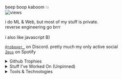 beep boop kaboom 💥  
<img src="https://komarev.com/ghpvc/?username=zeusssz" alt="views"/>

i do ML & Web, but most of my stuff is private.  
reverse engineering go brrr
<br>
<br>
i also like javascript B)

[`@roboxer_`](https://discordapp.com/users/844557128139014205) on Discord. pretty much my only active social  
[`Zeus`](https://open.spotify.com/user/3q1uv658jkjf2ovgg7cvcmwlh) on Spotify

<details>
<summary>Github Trophies</summary>

![](https://github-profile-trophy.vercel.app/?username=zeusssz&theme=radical&no-frame=false&no-bg=true&margin-w=4)
</details>
<details>
<summary>Stuff I've Worked On (Unpinned)</summary>

- [movement-game](https://github.com/zeusssz/movement-test) - A ThreeJS based game, similar to the slenderman games (WIP).
- [CraftyRyte/pygess](https://github.com/CraftyRyte/pygess) - A PyGame addon, created by @CraftyRyte.
- [life-py](https://github.com/zeusssz/life-py) - Simulation of a eukaryotic cell in python.
- [snack-sized-snake](https://github.com/zeusssz/snack-sized-snake) - Snake game written in assembly, compressed to >500 bytes.
- [ninja](https://github.com/zeusssz/ninja) - Vulnerability detection tool.

</details>

<details>
<summary>Tools & Technologies</summary>

Here are some of the tools and technologies I work with:


![TensorFlow](https://img.shields.io/badge/-TensorFlow-FF6F00?style=flat-square&logo=tensorflow&logoColor=ffffff)
![Lua](https://img.shields.io/badge/-Lua-ffffff?style=flat-square&logo=lua&logoColor=2C2D72)
![JavaScript](https://img.shields.io/badge/-JavaScript-F7DF1E?style=flat-square&logo=javascript&logoColor=000000)
![HTML](https://img.shields.io/badge/-HTML-E34F26?style=flat-square&logo=html5&logoColor=ffffff)
![CSS](https://img.shields.io/badge/-CSS-1572B6?style=flat-square&logo=css3&logoColor=ffffff)
![Node.js](https://img.shields.io/badge/-Node.js-339933?style=flat-square&logo=node.js&logoColor=ffffff)
![Python](https://img.shields.io/badge/-Python-3776AB?style=flat-square&logo=python&logoColor=ffffff)
![C](https://img.shields.io/badge/-C-35495E?style=flat-square&logo=c&logoColor=ffffff)
![C#](https://img.shields.io/badge/-C%23-239120?style=flat-square&logo=c-sharp&logoColor=ffffff)
![Roblox Studio](https://img.shields.io/badge/-Roblox%20Studio-0078D4?style=flat-square&logo=roblox&logoColor=ffffff)
![Vercel](https://img.shields.io/badge/-Vercel-000000?style=flat-square&logo=vercel&logoColor=ffffff)
![MongoDB](https://img.shields.io/badge/-MongoDB-47A248?style=flat-square&logo=mongodb&logoColor=ffffff)
![Jupyter](https://img.shields.io/badge/-Jupyter-F37626?style=flat-square&logo=jupyter&logoColor=ffffff)
![Git](https://img.shields.io/badge/-Git-F05032?style=flat-square&logo=git&logoColor=ffffff)
![React](https://img.shields.io/badge/-React-20232A?style=flat-square&logo=react&logoColor=61DAFB)
![Vue.js](https://img.shields.io/badge/-Vue.js-35495E?style=flat-square&logo=vue.js&logoColor=4FC08D)
![TypeScript](https://img.shields.io/badge/-TypeScript-007ACC?style=flat-square&logo=typescript&logoColor=ffffff)
![Docker](https://img.shields.io/badge/-Docker-2496ED?style=flat-square&logo=docker&logoColor=ffffff)
![GraphQL](https://img.shields.io/badge/-GraphQL-E10098?style=flat-square&logo=graphql&logoColor=ffffff)
![PostgreSQL](https://img.shields.io/badge/-PostgreSQL-336791?style=flat-square&logo=postgresql&logoColor=ffffff)
![MySQL](https://img.shields.io/badge/-MySQL-4479A1?style=flat-square&logo=mysql&logoColor=ffffff)
![Firebase](https://img.shields.io/badge/-Firebase-FF6F00?style=flat-square&logo=firebase&logoColor=ffffff)
![Linux](https://img.shields.io/badge/-Linux-FFFFFF?style=flat-square&logo=linux&logoColor=000000)
![Ruby](https://img.shields.io/badge/-Ruby-FF0000?style=flat-square&logo=Ruby&logoColor=white)
![Java](https://img.shields.io/badge/-Java-ED8B00?style=flat-square&logo=coffeescript&logoColor=white)
![Rust](https://img.shields.io/badge/-Rust-FFA693?style=flat-square&logo=Rust&logoColor=black)
![C++](https://img.shields.io/badge/-C++-E10098?style=flat-square&logo=cplusplus&logoColor=ffffff)

</details>

